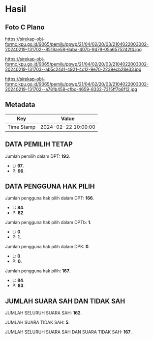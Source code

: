 # Hasil

## Foto C Plano

https://sirekap-obj-formc.kpu.go.id/9065/pemilu/ppwp/21/04/02/20/03/2104022003002-20240219-131702--8518ae58-6aba-407b-9478-05a6575242f4.jpg

https://sirekap-obj-formc.kpu.go.id/9065/pemilu/ppwp/21/04/02/20/03/2104022003002-20240219-131703--ab5c24d1-4921-4c12-9e70-2239ecb28e33.jpg

https://sirekap-obj-formc.kpu.go.id/9065/pemilu/ppwp/21/04/02/20/03/2104022003002-20240219-131702--a781b458-cfbc-4659-8332-7315ff7b6f12.jpg


## Metadata

| Key        | Value               |
| ---------- | ------------------- |
| Time Stamp | 2024-02-22 10:00:00 |


## DATA PEMILIH TETAP

Jumlah pemilih dalam DPT: **193**.
 * L: **97**.
 * P: **96**.

## DATA PENGGUNA HAK PILIH

Jumlah pengguna hak pilih dalam DPT: **166**.
 * L: **84**.
 * P: **82**.

Jumlah pengguna hak pilih dalam DPTb: **1**.
 * L: **0**.
 * P: **1**.

Jumlah pengguna hak pilih dalam DPK: **0**.
 * L: **0**.
 * P: **0**.

Jumlah pengguna hak pilih: **167**.
 * L: **84**.
 * P: **83**.

## JUMLAH SUARA SAH DAN TIDAK SAH

JUMLAH SELURUH SUARA SAH: **162**.

JUMLAH SUARA TIDAK SAH: **5**.

JUMLAH SELURUH SUARA SAH DAN SUARA TIDAK SAH: **167**.


